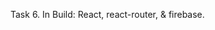Task 6.
In Build: React, react-router, & firebase.

<!-- Remindere: add live site links to all kodec tasks so far. -->
